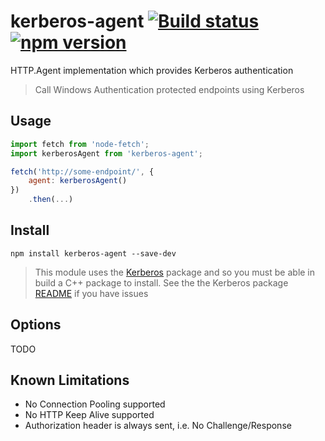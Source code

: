 # kerberos-agent [![Build status](https://ci.appveyor.com/api/projects/status/5ltwkg215ojvomxq?svg=true)](https://ci.appveyor.com/project/DavidBeale/kerberos-agent) [![npm version](https://badge.fury.io/js/kerberos-agent.svg)](http://badge.fury.io/js/kerberos-agent)

HTTP.Agent implementation which provides Kerberos authentication

> Call Windows Authentication protected endpoints using Kerberos

## Usage
```js
import fetch from 'node-fetch';
import kerberosAgent from 'kerberos-agent';

fetch('http://some-endpoint/', {
    agent: kerberosAgent()
})
    .then(...)
```

## Install
```shell
npm install kerberos-agent --save-dev
```

> This module uses the [Kerberos](https://www.npmjs.com/package/kerberos) package and so you must be able in build a C++ package to install. See the the Kerberos package [README](https://www.npmjs.com/package/kerberos) if you have issues

## Options
TODO

## Known Limitations
* No Connection Pooling supported
* No HTTP Keep Alive supported
* Authorization header is always sent, i.e. No Challenge/Response
